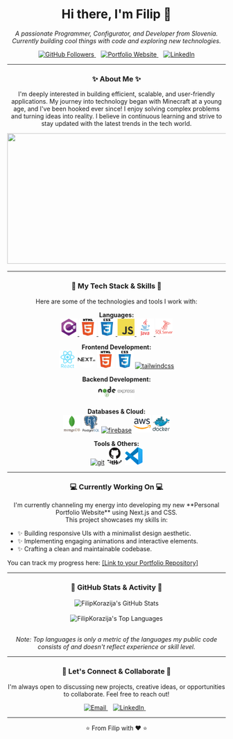 <h1 align="center">Hi there, I'm Filip 👋</h1>

<p align="center">
  <em>A passionate Programmer, Configurator, and Developer from Slovenia.</em><br />
  <em>Currently building cool things with code and exploring new technologies.</em>
</p>

<p align="center">
  <a href="https://github.com/filipkorazija">
    <img src="https://img.shields.io/github/followers/filipkorazija?label=Follow&style=social" alt="GitHub Followers" />
  </a>
    
  <a href="https://portfolio-git-master-filipkorazijas-projects.vercel.app/">
    <img src="https://img.shields.io/badge/Portfolio-Website-blue?style=flat-square&logo=Google-Chrome&logoColor=white" alt="Portfolio Website"/>
  </a>
    
  <a href="https://www.linkedin.com/in/filip-kora%C5%BEija-8818112b5/">
    <img src="https://img.shields.io/badge/LinkedIn-Connect-blue?style=flat-square&logo=linkedin&logoColor=white" alt="LinkedIn"/>
  </a>
</p>

---

<h3 align="center">✨ About Me ✨</h3>

<p align="center">
  I'm deeply interested in building efficient, scalable, and user-friendly applications. My journey into technology began with Minecraft at a young age, and I've been hooked ever since! I enjoy solving complex problems and turning ideas into reality. I believe in continuous learning and strive to stay updated with the latest trends in the tech world.
</p>

<p align="center">
  <img src="https://media.giphy.com/media/dWesBcTLavkZuG35MI/giphy.gif" width="600" height="300"/>
</p>

---

<h3 align="center">🚀 My Tech Stack & Skills 🚀</h3>

<p align="center">
  Here are some of the technologies and tools I work with:
</p>

<p align="center">
  <strong>Languages:</strong><br/>
  <a href="https://learn.microsoft.com/en-us/dotnet/csharp/" target="_blank" rel="noreferrer">
    <img src="https://raw.githubusercontent.com/devicons/devicon/master/icons/csharp/csharp-original.svg" alt="csharp" width="40" height="40"/>
  </a>
  <a href="https://developer.mozilla.org/en-US/docs/Web/HTML" target="_blank" rel="noreferrer">
    <img src="https://raw.githubusercontent.com/devicons/devicon/master/icons/html5/html5-original-wordmark.svg" alt="html5" width="40" height="40"/>
  </a>
  <a href="https://developer.mozilla.org/en-US/docs/Web/CSS" target="_blank" rel="noreferrer">
    <img src="https://raw.githubusercontent.com/devicons/devicon/master/icons/css3/css3-original-wordmark.svg" alt="css3" width="40" height="40"/>
  </a>
  <a href="https://developer.mozilla.org/en-US/docs/Web/JavaScript" target="_blank" rel="noreferrer">
    <img src="https://raw.githubusercontent.com/devicons/devicon/master/icons/javascript/javascript-original.svg" alt="javascript" width="40" height="40"/>
  </a>
  <a href="https://www.oracle.com/java/" target="_blank" rel="noreferrer">
    <img src="https://raw.githubusercontent.com/devicons/devicon/master/icons/java/java-original-wordmark.svg" alt="java" width="40" height="40"/>
  </a>
  <a href="https://www.microsoft.com/en-us/sql-server" target="_blank" rel="noreferrer">
    <img src="https://raw.githubusercontent.com/devicons/devicon/master/icons/microsoftsqlserver/microsoftsqlserver-plain-wordmark.svg" alt="mssql" width="40" height="40"/>
  </a>

<p align="center">
  <strong>Frontend Development:</strong><br/>
  <a href="https://reactjs.org/" target="_blank" rel="noreferrer"><img src="https://raw.githubusercontent.com/devicons/devicon/master/icons/react/react-original-wordmark.svg" alt="react" width="40" height="40"/></a>
  <a href="https://nextjs.org/" target="_blank" rel="noreferrer"><img src="https://raw.githubusercontent.com/devicons/devicon/master/icons/nextjs/nextjs-original-wordmark.svg" alt="nextjs" width="40" height="40" style="background-color: white; border-radius: 50%;"/></a> <!-
  <a href="https://developer.mozilla.org/en-US/docs/Web/HTML" target="_blank" rel="noreferrer"><img src="https://raw.githubusercontent.com/devicons/devicon/master/icons/html5/html5-original-wordmark.svg" alt="html5" width="40" height="40"/></a>
  <a href="https://developer.mozilla.org/en-US/docs/Web/CSS" target="_blank" rel="noreferrer"><img src="https://raw.githubusercontent.com/devicons/devicon/master/icons/css3/css3-original-wordmark.svg" alt="css3" width="40" height="40"/></a>
  <a href="https://tailwindcss.com/" target="_blank" rel="noreferrer"><img src="https://cdn.jsdelivr.net/gh/devicons/devicon@latest/icons/tailwindcss/tailwindcss-original-wordmark.svg" alt="tailwindcss" width="40" height="40"/></a>
</p>

<p align="center">
  <strong>Backend Development:</strong><br/>
  <a href="https://nodejs.org" target="_blank" rel="noreferrer"><img src="https://raw.githubusercontent.com/devicons/devicon/master/icons/nodejs/nodejs-original-wordmark.svg" alt="nodejs" width="40" height="40"/></a>
  <a href="https://expressjs.com" target="_blank" rel="noreferrer"><img src="https://raw.githubusercontent.com/devicons/devicon/master/icons/express/express-original-wordmark.svg" alt="express" width="40" height="40" style="background-color: white; border-radius: 5px;"/></a> 
</p>

<p align="center">
  <strong>Databases & Cloud:</strong><br/>
  <a href="https://www.mongodb.com/" target="_blank" rel="noreferrer"><img src="https://raw.githubusercontent.com/devicons/devicon/master/icons/mongodb/mongodb-original-wordmark.svg" alt="mongodb" width="40" height="40"/></a>
  <a href="https://www.postgresql.org" target="_blank" rel="noreferrer"><img src="https://raw.githubusercontent.com/devicons/devicon/master/icons/postgresql/postgresql-original-wordmark.svg" alt="postgresql" width="40" height="40"/></a>
  <a href="https://firebase.google.com/" target="_blank" rel="noreferrer"><img src="https://www.vectorlogo.zone/logos/firebase/firebase-icon.svg" alt="firebase" width="40" height="40"/></a>
  <a href="https://aws.amazon.com" target="_blank" rel="noreferrer"><img src="https://raw.githubusercontent.com/devicons/devicon/master/icons/amazonwebservices/amazonwebservices-original-wordmark.svg" alt="aws" width="40" height="40"/></a>
  <a href="https://www.docker.com/" target="_blank" rel="noreferrer"><img src="https://raw.githubusercontent.com/devicons/devicon/master/icons/docker/docker-original-wordmark.svg" alt="docker" width="40" height="40"/></a>
</p>

<p align="center">
  <strong>Tools & Others:</strong><br/>
  <a href="https://git-scm.com/" target="_blank" rel="noreferrer"><img src="https://www.vectorlogo.zone/logos/git-scm/git-scm-icon.svg" alt="git" width="40" height="40"/></a>
  <a href="https://github.com/" target="_blank" rel="noreferrer"><img src="https://raw.githubusercontent.com/devicons/devicon/master/icons/github/github-original-wordmark.svg" alt="github" width="40" height="40" style="background-color: white; border-radius: 50%;"/></a>
  <a href="https://code.visualstudio.com/" target="_blank" rel="noreferrer"><img src="https://raw.githubusercontent.com/devicons/devicon/master/icons/vscode/vscode-original.svg" alt="vscode" width="40" height="40"/></a>
</p>

---

<h3 align="center">💻 Currently Working On 💻</h3>

<p align="center">
  I'm currently channeling my energy into developing my new **Personal Portfolio Website** using Next.js and CSS. <br />
  This project showcases my skills in:
  <ul>
    <li>✨ Building responsive UIs with a minimalist design aesthetic.</li>
    <li>✨ Implementing engaging animations and interactive elements.</li>
    <li>✨ Crafting a clean and maintainable codebase.</li>
  </ul>
  You can track my progress here: <a href="https://github.com/filipkorazija/portfolio">[Link to your Portfolio Repository]</a>
</p>

---

<h3 align="center">🌟 GitHub Stats & Activity 🌟</h3>

<p align="center">
  <img align="center" src="https://github-readme-stats.vercel.app/api?username=filipkorazija&show_icons=true&locale=en&theme=radical" alt="FilipKorazija's GitHub Stats" />
  <br/><br/>
  <img align="center" src="https://github-readme-stats.vercel.app/api/top-langs?username=filipkorazija&show_icons=true&locale=en&layout=compact&theme=radical" alt="FilipKorazija's Top Languages" />
  <br/><br/>
</p>
<p align="center"><em>Note: Top languages is only a metric of the languages my public code consists of and doesn't reflect experience or skill level.</em></p>

---

<h3 align="center">🤝 Let's Connect & Collaborate 🤝</h3>

<p align="center">
  I'm always open to discussing new projects, creative ideas, or opportunities to collaborate. Feel free to reach out!
</p>

<p align="center">
  <a href="mailto:verkkorazijaf@gmail.com">
    <img src="https://img.shields.io/badge/Email-Send%20Me%20a%20Mail-informational?style=flat-square&logo=gmail&logoColor=white" alt="Email"/>
  </a>
    
  <a href="https://www.linkedin.com/in/filip-kora%C5%BEija-8818112b5/">
    <img src="https://img.shields.io/badge/LinkedIn-Profile-blue?style=flat-square&logo=linkedin&logoColor=white" alt="LinkedIn"/>
  </a>
    
</p>

---

<p align="center">
  ⭐️ From Filip with ❤️ ⭐️
</p>
